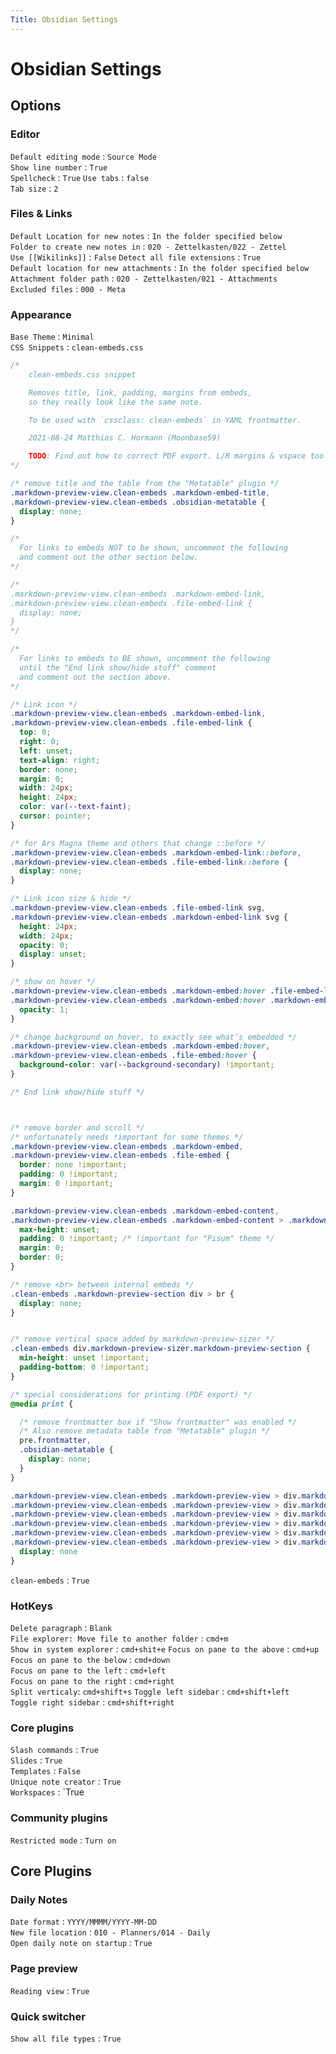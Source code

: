 ```yaml
---
Title: Obsidian Settings
---
```


# Obsidian Settings

## Options

### Editor

`Default editing mode` : `Source Mode`  
`Show line number` : `True`  
`Spellcheck` : `True`
`Use tabs` : `false`  
`Tab size` : `2`

### Files & Links

`Default Location for new notes` : `In the folder specified below`  
`Folder to create new notes in` : `020 - Zettelkasten/022 - Zettel`  
`Use [[Wikilinks]]` : `False`
`Detect all file extensions` : `True`  
`Default location for new attachments` : `In the folder specified below`  
`Attachment folder path` : `020 - Zettelkasten/021 - Attachments`  
`Excluded files` : `000 - Meta`

### Appearance

`Base Theme` : `Minimal`  
`CSS Snippets` : `clean-embeds.css`

```css
/*
    clean-embeds.css snippet

    Removes title, link, padding, margins from embeds,
    so they really look like the same note.

    To be used with `cssclass: clean-embeds` in YAML frontmatter.

    2021-08-24 Matthias C. Hormann (Moonbase59)

    TODO: Find out how to correct PDF export. L/R margins & vspace too large on embeds.
*/

/* remove title and the table from the "Metatable" plugin */
.markdown-preview-view.clean-embeds .markdown-embed-title,
.markdown-preview-view.clean-embeds .obsidian-metatable {
  display: none;
}

/*
  For links to embeds NOT to be shown, uncomment the following
  and comment out the other section below.
*/

/*
.markdown-preview-view.clean-embeds .markdown-embed-link,
.markdown-preview-view.clean-embeds .file-embed-link {
  display: none;
}
*/

/*
  For links to embeds to BE shown, uncomment the following
  until the "End link show/hide stuff" comment
  and comment out the section above.
*/

/* Link icon */
.markdown-preview-view.clean-embeds .markdown-embed-link,
.markdown-preview-view.clean-embeds .file-embed-link {
  top: 0;
  right: 0;
  left: unset;
  text-align: right;
  border: none;
  margin: 0;
  width: 24px;
  height: 24px;
  color: var(--text-faint);
  cursor: pointer;
}

/* for Ars Magna theme and others that change ::before */
.markdown-preview-view.clean-embeds .markdown-embed-link::before,
.markdown-preview-view.clean-embeds .file-embed-link::before {
  display: none;
}

/* Link icon size & hide */
.markdown-preview-view.clean-embeds .file-embed-link svg,
.markdown-preview-view.clean-embeds .markdown-embed-link svg {
  height: 24px;
  width: 24px;
  opacity: 0;
  display: unset;
}

/* show on hover */
.markdown-preview-view.clean-embeds .markdown-embed:hover .file-embed-link svg,
.markdown-preview-view.clean-embeds .markdown-embed:hover .markdown-embed-link svg {
  opacity: 1;
}

/* change background on hover, to exactly see what’s embedded */
.markdown-preview-view.clean-embeds .markdown-embed:hover,
.markdown-preview-view.clean-embeds .file-embed:hover {
  background-color: var(--background-secondary) !important;
}

/* End link show/hide stuff */



/* remove border and scroll */
/* unfortunately needs !important for some themes */
.markdown-preview-view.clean-embeds .markdown-embed,
.markdown-preview-view.clean-embeds .file-embed {
  border: none !important;
  padding: 0 !important;
  margin: 0 !important;
}

.markdown-preview-view.clean-embeds .markdown-embed-content,
.markdown-preview-view.clean-embeds .markdown-embed-content > .markdown-preview-view {
  max-height: unset;
  padding: 0 !important; /* !important for "Pisum" theme */
  margin: 0;
  border: 0;
}

/* remove <br> between internal embeds */
.clean-embeds .markdown-preview-section div > br {
  display: none;
}


/* remove vertical space added by markdown-preview-sizer */
.clean-embeds div.markdown-preview-sizer.markdown-preview-section {
  min-height: unset !important;
  padding-bottom: 0 !important;
}

/* special considerations for printing (PDF export) */
@media print {

  /* remove frontmatter box if "Show frontmatter" was enabled */
  /* Also remove metadata table from "Metatable" plugin */
  pre.frontmatter,
  .obsidian-metatable {
    display: none;
  }
}

.markdown-preview-view.clean-embeds .markdown-preview-view > div.markdown-preview-sizer.markdown-preview-section > div:nth-child(2) > h1,
.markdown-preview-view.clean-embeds .markdown-preview-view > div.markdown-preview-sizer.markdown-preview-section > div:nth-child(2) > h2,
.markdown-preview-view.clean-embeds .markdown-preview-view > div.markdown-preview-sizer.markdown-preview-section > div:nth-child(2) > h3,
.markdown-preview-view.clean-embeds .markdown-preview-view > div.markdown-preview-sizer.markdown-preview-section > div:nth-child(2) > h4,
.markdown-preview-view.clean-embeds .markdown-preview-view > div.markdown-preview-sizer.markdown-preview-section > div:nth-child(2) > h5,
.markdown-preview-view.clean-embeds .markdown-preview-view > div.markdown-preview-sizer.markdown-preview-section > div:nth-child(2) > h6 {
  display: none
}
```

`clean-embeds` : `True`

### HotKeys

`Delete paragraph` : `Blank`  
`File explorer: Move file to another folder` : `cmd+m`  
`Show in system explorer` : `cmd+shit+e` 
`Focus on pane to the above` : `cmd+up`  
`Focus on pane to the below` : `cmd+down`  
`Focus on pane to the left` : `cmd+left`  
`Focus on pane to the right` : `cmd+right`  
`Split verticaly`: `cmd+shift+s`
`Toggle left sidebar` : `cmd+shift+left`  
`Toggle right sidebar` : `cmd+shift+right`

### Core plugins

`Slash commands` : `True`  
`Slides` : `True`  
`Templates` : `False`  
`Unique note creator` : `True`  
`Workspaces` : `True

### Community plugins

`Restricted mode` : `Turn on`

## Core Plugins

### Daily Notes

`Date format` : `YYYY/MMMM/YYYY-MM-DD`  
`New file location` : `010 - Planners/014 - Daily`  
`Open daily note on startup` : `True`

### Page preview

`Reading view` : `True`

### Quick switcher

`Show all file types` : `True`
